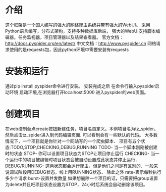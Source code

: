 # 介绍

这个框架是一个国人编写的强大的网络爬虫系统并带有强大的WebUI。
采用Python语言编写，分布式架构，支持多种数据库后端，
强大的WebUI支持脚本编辑器，任务监视器，项目管理器以及结果查看器。
官方文档：http://docs.pyspider.org/en/latest/
中文文档：http://www.pyspider.cn
网络请求使用的是requests包，因此python环境中需要安装有requests

# 安装和运行
通过pip install pyspider命令进行安装。
安装完成之后  在命令行输入pyspider启动环境
启动环境,在浏览器打开localhost:5000 进入pyspider的web页面。

# 创建项目
在web控制台点create按钮新建任务，项目名自定义。本例项目名为tz_spider。
然后点击tz_spider进入到代码编辑页面.
可以看到会有一些默认的代码。
大多数情况下，一个项目就是你针对一个网站写的一个爬虫脚本．
项目有五个状态:TODO,STOP,CHECKING,DEBUG,RUNNING
TODO- 当一个脚本刚刚被创建时的状态
STOP- 你可以设置项目状态为STOP让项目停止运行
CHECKING- 当一个运行中的项目被编辑时项目状态会被自动设置成此状态并停止运行．
DEBUG/RUNNING- 这两状态都会运行爬虫，但是他们之间是有区别的．一般来说调试阶段用DEBUG状态，线上用RUNNING状态．
除此之外
rate-表示每秒执行多少个请求
burst-设置并发数量
如果想删除一个项目的话，只需要把group设置为delete并且吧项目状态设置为STOP，24小时后系统会自动删除该项目。




